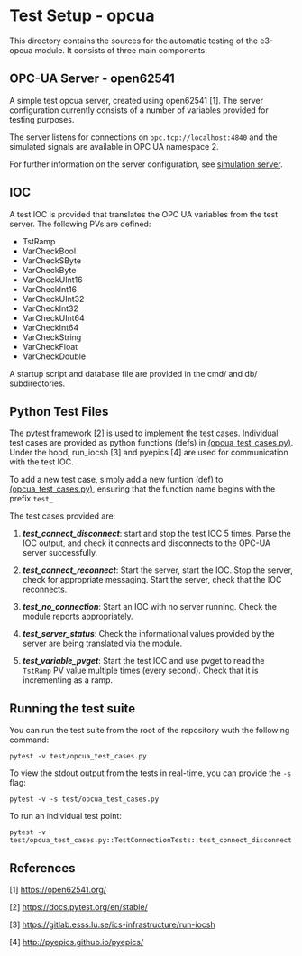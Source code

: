 # Test Setup - opcua
This directory contains the sources for the automatic testing of the e3-opcua module.
It consists of three main components:

## OPC-UA Server - open62541
A simple test opcua server, created using open62541 [1]. The server configuration currently
consists of a number of variables provided for testing purposes.

The server listens for connections on ``opc.tcp://localhost:4840`` and the simulated
signals are available in OPC UA namespace 2.

For further information on the server configuration, see [simulation server](test/server/README.md).

## IOC
A test IOC is provided that translates the OPC UA variables from the test server. The following PVs are defined:

 * TstRamp
 * VarCheckBool
 * VarCheckSByte
 * VarCheckByte
 * VarCheckUInt16
 * VarCheckInt16
 * VarCheckUInt32
 * VarCheckInt32
 * VarCheckUInt64
 * VarCheckInt64
 * VarCheckString
 * VarCheckFloat
 * VarCheckDouble

A startup script and database file are provided in the
cmd/ and db/ subdirectories.

## Python Test Files
The pytest framework [2] is used to implement the test cases. Individual test cases are provided
as python functions (defs) in [\(opcua_test_cases.py\)](test/opcua_test_cases.py). Under the hood, run_iocsh [3] and pyepics [4] are
used for communication with the test IOC.

To add a new test case, simply add a new funtion (def) to [\(opcua_test_cases.py\)](test/opcua_test_cases.py), ensuring that the function name begins with the prefix ``test_``

The test cases provided are:

 1. **_test_connect_disconnect_**: start and stop the test IOC 5 times. Parse the IOC output, and check it
   connects and disconnects to the OPC-UA server successfully.

 2. **_test_connect_reconnect_**: Start the server, start the IOC. Stop the server, check for appropriate messaging.
   Start the server, check that the IOC reconnects.

 3. **_test_no_connection_**: Start an IOC with no server running. Check the module reports appropriately.

 4. **_test_server_status_**: Check the informational values provided by the server are being translated via the module.


 5. **_test_variable_pvget_**: Start the test IOC and use pvget to read the ``TstRamp`` PV value multiple times (every second).
   Check that it is incrementing as a ramp.

## Running the test suite
You can run the test suite from the root of the repository wuth the following command:
```
pytest -v test/opcua_test_cases.py
```

To view the stdout output from the tests in real-time, you can provide the ``-s`` flag:
```
pytest -v -s test/opcua_test_cases.py
```

To run an individual test point:
```
pytest -v test/opcua_test_cases.py::TestConnectionTests::test_connect_disconnect
```

## References
[1] https://open62541.org/

[2] https://docs.pytest.org/en/stable/

[3] https://gitlab.esss.lu.se/ics-infrastructure/run-iocsh

[4] http://pyepics.github.io/pyepics/
